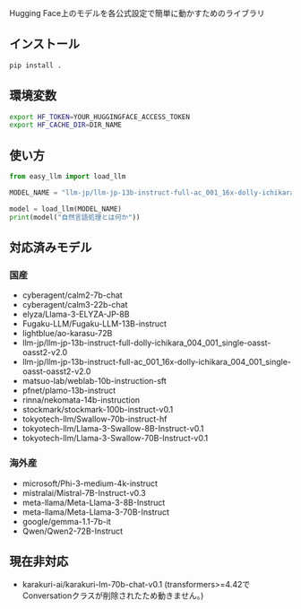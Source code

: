 Hugging Face上のモデルを各公式設定で簡単に動かすためのライブラリ

## インストール

```bash
pip install .
```

## 環境変数

```bash
export HF_TOKEN=YOUR_HUGGINGFACE_ACCESS_TOKEN
export HF_CACHE_DIR=DIR_NAME
```

## 使い方

```python
from easy_llm import load_llm

MODEL_NAME = "llm-jp/llm-jp-13b-instruct-full-ac_001_16x-dolly-ichikara_004_001_single-oasst-oasst2-v2.0"

model = load_llm(MODEL_NAME)
print(model("自然言語処理とは何か"))
```

## 対応済みモデル

### 国産
- cyberagent/calm2-7b-chat
- cyberagent/calm3-22b-chat
- elyza/Llama-3-ELYZA-JP-8B
- Fugaku-LLM/Fugaku-LLM-13B-instruct
- lightblue/ao-karasu-72B
- llm-jp/llm-jp-13b-instruct-full-dolly-ichikara_004_001_single-oasst-oasst2-v2.0
- llm-jp/llm-jp-13b-instruct-full-ac_001_16x-dolly-ichikara_004_001_single-oasst-oasst2-v2.0
- matsuo-lab/weblab-10b-instruction-sft
- pfnet/plamo-13b-instruct
- rinna/nekomata-14b-instruction
- stockmark/stockmark-100b-instruct-v0.1
- tokyotech-llm/Swallow-70b-instruct-hf
- tokyotech-llm/Llama-3-Swallow-8B-Instruct-v0.1
- tokyotech-llm/Llama-3-Swallow-70B-Instruct-v0.1

### 海外産
- microsoft/Phi-3-medium-4k-instruct
- mistralai/Mistral-7B-Instruct-v0.3
- meta-llama/Meta-Llama-3-8B-Instruct
- meta-llama/Meta-Llama-3-70B-Instruct
- google/gemma-1.1-7b-it
- Qwen/Qwen2-72B-Instruct

## 現在非対応

- karakuri-ai/karakuri-lm-70b-chat-v0.1
(transformers>=4.42でConversationクラスが削除されたため動きません。)